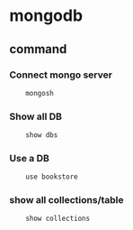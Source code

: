 # mongodb

## command

### Connect mongo server

```bash
    mongosh
```

### Show all DB

```bash
    show dbs
```

### Use a DB

```bash
    use bookstore
```

### show all collections/table

```bash
    show collections
```
